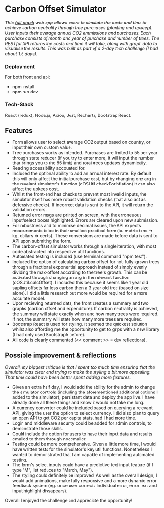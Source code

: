 # Carbon Offset Simulator
*This [full-stack](https://github.com/ArdalanJaf/switch2zero) web app allows users to simulate the costs and time to achieve carbon neutrality through tree purchases (planting and upkeep). User inputs their average annual CO2 emmissions and purchases. Each purchase consists of month and year of purchase and number of trees. The RESTful API returns the costs and time it will take, along with graph data to visualise the results.
This was built as part of a 2-day tech challenge (I had about 1.5 days).*

### Deployment
For both front and api:
- npm install
- npm run dev

### Tech-Stack
React (redux),
Node.js,
Axios,
Jest,
Recharts,
Bootstrap React.

## Features
- Form allows user to select average CO2 output based on country, or input their own custom value. 
- Tree purchases works as intended. Purchases are limited to 55 per year through state reducer (if you try to enter more, it will input the number that brings you to the 55 limit) and total trees updates dynamically.
- Reading accessibility accounted for.
- Included the optional ability to add an annual interest rate. By default this will only affect the initial purchase cost, but by changing one arg in the revelant simulator's function (cOSUtil.checkForInflation) it can also affect the upkeep cost.
- Whilst the front-end has checks to prevent most invalid inputs, the simulator itself has more robust validation checks (that also act as defensive checks). If incorrect data is sent to the API, it will return the validation errors.
- Returned error msgs are printed on screen, with the erroneuous input/select boxes highlighted. Errors are cleared upon new submission.
- For robustness and to minimise decimal issues, the API expects measurements to be in their smallest practical form (ie. metric tons => kg, dollars => cents). These conversions are made before data is sent to API upon submiting the form.
- The carbon-offset simulator works through a single iteration, with most code abstracted into respective util functions.
- Automated testing is included (use terminal command "npm test").
- Included the option of calculating carbon offset for not-fully-grown trees through a fractional exponential approach instead of simply evenly dividing the max-offset according to the tree's growth. This can be activated through changing an arg in the relevant function (cOSUtil.calcOffset). I included this because it seems like 1 year old sapling offsets far less carbon then a 3 year old tree (based on size alone). I did a little research but more would be required for a more accurate model.
- Upon recieving returned data, the front creates a summary and two graphs (carbon offset and expenditure). If carbon neutrality is achieved, the summary will state exactly when and how many trees were required. If not, the summary will state how many more trees are required.
- Bootstrap React is used for styling. It seemed the quickest solution whilst also affording me the opportunity to get to grips with a new library (I had only used Bootstrap5 before).
- All code is clearly commented (<< comment >> = dev reflections).

## Possible improvement & reflections
*Overall, my biggest critique is that I spent too much time ensuring that the simulator was clear and trying to make the styling a bit more appealing. That time could have been better spent adding more features.*
- Given an extra half day, I would add the ability for the admin to change the simulator controls (including the aforementioned additional options I added to the simulator), persistant data and deploy the app live. I have already done all these things and know it would not take me long.
- A currency converter could be included based on querying a relevant API, giving the user the option to select currency. I did also plan to query an open API to get CO2 per capita stats, had I had more time.
- Login and middleware security could be added for admin controls, to demonstrate those skills.
- Could include the option for users to have their input data and results emailed to them through nodemailer.
- Testing could be more comprehensive. Given a little more time, I would have written tests for the simulator's key util functions. Nonetheless I wanted to demonstrated that I am capable of implementing automated testing.
- The form's select inputs could have a predictive text input feature (if I type "M", list reduces to "March, May").
- The styling could definitely be improved. As well as the overall design, I would add animations, make fully responsive and a more dynamic error feedback system (eg. once user corrects individual error, error text and input highlight dissapears).


Overall I enjoyed the challenge and appreciate the opportunity!

